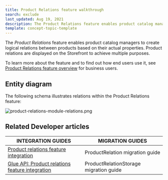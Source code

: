 ```yaml
---
title: Product Relations feature walkthrough
search: exclude
last_updated: Aug 19, 2021
description: The Product Relations feature enables product catalog managers to create logical relations between products based on their actual properties
template: concept-topic-template
---
```


The _Product Relations_ feature enables product catalog managers to create logical relations between products based on their actual properties. Product relations are displayed on the Storefront to achieve multiple purposes.


To learn more about the feature and to find out how end users use it, see [Product Relations feature overview](/docs/scos/user/features/{{page.version}}/product-relations-feature-overview.html) for business users.


## Entity diagram

The following schema illustrates relations within the Product Relations feature:

<div class="width-100">

![product-relations-module-relations.png](https://spryker.s3.eu-central-1.amazonaws.com/docs/Features/Product+Management/Product+Relations/Product+Relations+Feature+Overview/202006.0/product-relations-module-relations.png)

</div>

## Related Developer articles

|INTEGRATION GUIDES  | MIGRATION GUIDES |
|---------|---------|
|[Product relations feature integration](/docs/scos/dev/feature-integration-guides/{{page.version}}/glue-api/glue-api-product-relations-feature-integration.html) | ProductRelation migration guide |
| [Glue API: Product relations feature integration](/docs/scos/dev/feature-integration-guides/{{page.version}}/glue-api/glue-api-product-relations-feature-integration.html) | ProductRelationStorage migration guide |
